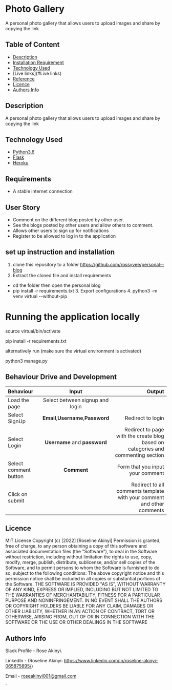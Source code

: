 # Photo Gallery

A personal photo gallery that allows users to upload images and share by copying the link
## Table of Content
+ [Description](#description)
+ [Installation Requirement]( Requisites)
+ [Technology Used](technology-used)
+ [Live links](#Live links)
+ [Reference](#reference)
+ [Licence](#licence)
+ [Authors Info](#aut)

## Description
A personal photo gallery that allows users to upload images and share by copying the link
## Technology Used
* [Python3.6](https://www.python.org/)
* [Flask](http://flask.pocoo.org/)
* [Heroku](https://heroku.com)
## Requirements
* A stable internet connection
## User Story
* Comment on the different blog posted by other user.
* See the blogs posted by other users and allow others to comment.
* Allows other users to sign up for notifications
* Register to be allowed to log in to the application
## set up instruction and installation
 1. clone this repository to a folder https://github.com/rossyvee/personal--blog
 2. Extract the cloned file and install requirements
* cd the folder then open the personal blog
* pip install -r requirements.txt
  3. Export configurations
  4. python3 -m venv virtual --without-pip
# Running the application locally

source virtual/bin/activate

pip install -r requirements.txt

alternatively run (make sure the virtual environment is activated)

python3 manage.py 

## Behaviour Drive and Development
| Behaviour | Input | Output |
| :---------------- | :---------------: | ------------------: |
| Load the page  |Select between signup and login|
| Select SignUp| **Email**,**Username**,**Password** | Redirect to login|
| Select Login | **Username** and **password** | Redirect to page with the create blog based on categories and commenting section|
| Select comment button | **Comment** | Form that you input your comment|
| Click on submit |  | Redirect to all comments template with your comment and other comments|

  ## Licence
MIT License
Copyright (c) [2022] [Roseline Akinyi]
Permission is  granted, free of charge, to any person obtaining a copy
of this software and associated documentation files (the "Software"), to deal
in the Software without restriction, including without limitation the rights
to use, copy, modify, merge, publish, distribute, sublicense, and/or sell
copies of the Software, and to permit persons to whom the Software is
furnished to do so, subject to the following conditions:
The above copyright notice and this permission notice shall be included in all
copies or substantial portions of the Software.
THE SOFTWARE IS PROVIDED "AS IS", WITHOUT WARRANTY OF ANY KIND, EXPRESS OR
IMPLIED, INCLUDING BUT NOT LIMITED TO THE WARRANTIES OF MERCHANTABILITY,
FITNESS FOR A PARTICULAR PURPOSE AND NONINFRINGEMENT. IN NO EVENT SHALL THE
AUTHORS OR COPYRIGHT HOLDERS BE LIABLE FOR ANY CLAIM, DAMAGES OR OTHER
LIABILITY, WHETHER IN AN ACTION OF CONTRACT, TORT OR OTHERWISE, ARISING FROM,
OUT OF OR IN CONNECTION WITH THE SOFTWARE OR THE USE OR OTHER DEALINGS IN THE
SOFTWARE
## Authors Info
Slack Profile - Rose Akinyi.

LinkedIn - (Roseline Akinyi: https://www.linkedin.com/in/roseline-akinyi-065875895/)

Email - roseakinyi001@gmail.com


`